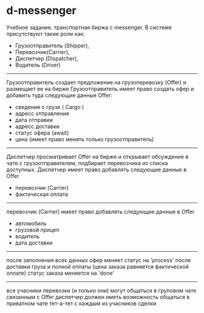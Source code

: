 # d-messenger
Учебное задание. транспортная биржа с messenger.
В системе присутствуют такие роли как: 
 * Грузоотправитель (Shipper), 
 * Перевозчик(Carrier), 
 * Диспетчер (Dispatcher), 
 * Водитель (Driver)
***
Грузоотправитель создает предложение на грузоперевозку (Offer) и размещает ее на бирже
Грузоотправитель имеет право создать офер и добавить туда следующие данные Offer: 
* сведения о грузе ( Cargo ) 
* адресс отправления
* дата отправки
* адресс доставки
* статус офера (await) 
* цена (имеет право менять только грузоотправитель)

***
Диспетчер просматривает Offer на бирже и открывает обсуждение в чате с грузоотправителем, 
подбирает перевозчика из списка доступных.
Диспетчер имеет право добавлять следующие данные в Offer
* перевозчик (Carrier)
* фактическая оплата
*** 
перевозчик (Carrier) имеет право добавлять следующие данные в Offer
* автомобиль 
* грузовой прицеп
* водитель
* дата доставки
 ***
после заполнения всех данных офер меняет статус на 'process'
после доставки груза и полной оплаты (цена заказа равняется фактической оплате) статус заказа меняется на 'done'

***
все учасники перевозки (и только они) могут общаться в груповом чате связанным с Offer
диспетчер должен иметь возможность общаться в приватном чате тет-а-тет с каждым из учасников сделки
